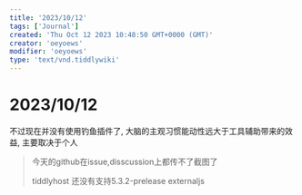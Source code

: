 ```yaml
---
title: '2023/10/12'
tags: ['Journal']
created: 'Thu Oct 12 2023 10:48:50 GMT+0000 (GMT)'
creator: 'oeyoews'
modifier: 'oeyoews'
type: 'text/vnd.tiddlywiki'
---
```


# 2023/10/12

不过现在并没有使用钓鱼插件了, 大脑的主观习惯能动性远大于工具辅助带来的效益, 主要取决于个人

> 今天的github在issue,disscussion上都传不了截图了
> 
> tiddlyhost 还没有支持5.3.2-prelease externaljs
